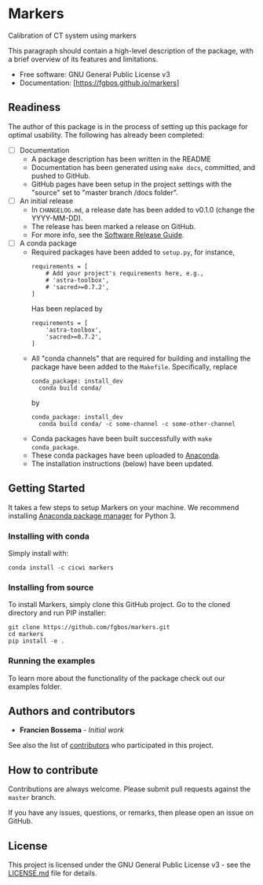 # Markers

Calibration of CT system using markers

This paragraph should contain a high-level description of the package, with a
brief overview of its features and limitations.


* Free software: GNU General Public License v3
* Documentation: [https://fgbos.github.io/markers]


## Readiness

The author of this package is in the process of setting up this
package for optimal usability. The following has already been completed:

- [ ] Documentation
    - A package description has been written in the README
    - Documentation has been generated using `make docs`, committed,
        and pushed to GitHub.
	- GitHub pages have been setup in the project settings
	  with the "source" set to "master branch /docs folder".
- [ ] An initial release
	- In `CHANGELOG.md`, a release date has been added to v0.1.0 (change the YYYY-MM-DD).
	- The release has been marked a release on GitHub.
	- For more info, see the [Software Release Guide](https://cicwi.github.io/software-guides/software-release-guide).
- [ ] A conda package
	- Required packages have been added to `setup.py`, for instance,
	  ```
	  requirements = [
          # Add your project's requirements here, e.g.,
          # 'astra-toolbox',
          # 'sacred>=0.7.2',
      ]
	  ```
	  Has been replaced by
	  ```
	  requirements = [
	      'astra-toolbox',
	      'sacred>=0.7.2',
      ]
      ```
	- All "conda channels" that are required for building and
      installing the package have been added to the
      `Makefile`. Specifically, replace
	  ```
      conda_package: install_dev
      	conda build conda/
      ```
	  by
	  ```
      conda_package: install_dev
      	conda build conda/ -c some-channel -c some-other-channel
      ```
    - Conda packages have been built successfully with `make conda_package`.
	- These conda packages have been uploaded to [Anaconda](https://anaconda.org).
	- The installation instructions (below) have been updated.

## Getting Started

It takes a few steps to setup Markers on your
machine. We recommend installing
[Anaconda package manager](https://www.anaconda.com/download/) for
Python 3.

### Installing with conda

Simply install with:
```
conda install -c cicwi markers
```

### Installing from source

To install Markers, simply clone this GitHub
project. Go to the cloned directory and run PIP installer:
```
git clone https://github.com/fgbos/markers.git
cd markers
pip install -e .
```

### Running the examples

To learn more about the functionality of the package check out our
examples folder.

## Authors and contributors

* **Francien Bossema** - *Initial work*

See also the list of [contributors](https://github.com/fgbos/markers/contributors) who participated in this project.

## How to contribute

Contributions are always welcome. Please submit pull requests against the `master` branch.

If you have any issues, questions, or remarks, then please open an issue on GitHub.

## License

This project is licensed under the GNU General Public License v3 - see the [LICENSE.md](LICENSE.md) file for details.

